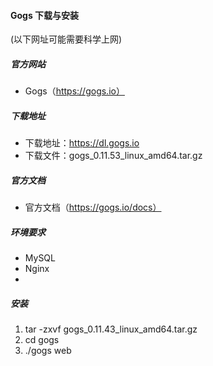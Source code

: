 
#### Gogs 下载与安装

(以下网址可能需要科学上网)

##### 官方网站
* Gogs（https://gogs.io）

##### 下载地址
* 下载地址：https://dl.gogs.io
* 下载文件：gogs_0.11.53_linux_amd64.tar.gz

##### 官方文档
* 官方文档（https://gogs.io/docs）

##### 环境要求
* MySQL
* Nginx
*


##### 安装
1. tar -zxvf gogs_0.11.43_linux_amd64.tar.gz
2. cd gogs
3. ./gogs web
